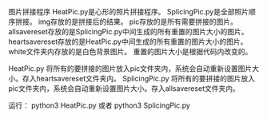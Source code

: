 图片拼接程序
HeatPic.py是心形的照片拼接程序。
SplicingPic.py是全部照片顺序拼接。
img存放的是拼接后的结果。
pic存放的是所有需要拼接的图片。
allsavereset存放的是SplicingPic.py中间生成的所有重置的图片大小的图片。
heartsavereset存放的是HeatPic.py中间生成的所有重置的图片大小的图片。
white文件夹内存放的是白色背景图片。
重置的图片大小是根据代码内改变的。

HeatPic.py
   将所有的要拼接的图片放入pic文件夹内，系统会自动重新设置图片大小。存入heartsavereset文件夹内。
SplicingPic.py
   将所有的要拼接的图片放入pic文件夹内，系统会自动重新设置图片大小。存入allsavereset文件夹内。

运行：
	python3 HeatPic.py
或者
	python3 SplicingPic.py
